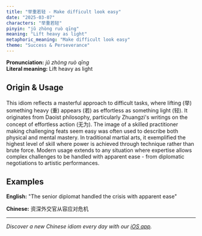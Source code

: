 ```yaml
---
title: "举重若轻 - Make difficult look easy"
date: "2025-03-07"
characters: "举重若轻"
pinyin: "jǔ zhòng ruò qīng"
meaning: "Lift heavy as light"
metaphoric_meaning: "Make difficult look easy"
theme: "Success & Perseverance"
---
```


**Pronunciation:** *jǔ zhòng ruò qīng*  
**Literal meaning:** Lift heavy as light

## Origin & Usage

This idiom reflects a masterful approach to difficult tasks, where lifting (举) something heavy (重) appears (若) as effortless as something light (轻). It originates from Daoist philosophy, particularly Zhuangzi's writings on the concept of effortless action (无为). The image of a skilled practitioner making challenging feats seem easy was often used to describe both physical and mental mastery. In traditional martial arts, it exemplified the highest level of skill where power is achieved through technique rather than brute force. Modern usage extends to any situation where expertise allows complex challenges to be handled with apparent ease - from diplomatic negotiations to artistic performances.

## Examples

**English:** "The senior diplomat handled the crisis with apparent ease"

**Chinese:** 资深外交官从容应对危机

---

*Discover a new Chinese idiom every day with our [iOS app](https://apps.apple.com/us/app/daily-chinese-idioms/id6740611324).*
